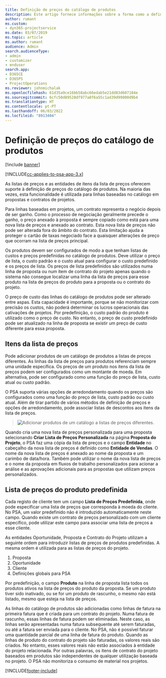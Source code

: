 ```yaml
---
title: Definição de preços do catálogo de produtos
description: Este artigo fornece informações sobre a forma como a definição de preços do catálogo de preços funciona no Dynamics 365 Project Service Automation (PSA).
author: rumant
ms.custom:
- dyn365-projectservice
ms.date: 03/07/2019
ms.topic: article
ms.author: rumant
audience: Admin
search.audienceType:
- admin
- customizer
- enduser
search.app:
- D365CE
- D365PS
- ProjectOperations
ms.reviewer: johnmichalak
ms.openlocfilehash: 61d35a9ce16bb58abc66edab5e21dd83d607184e
ms.sourcegitcommit: 6cfc50d89528df977a8f6a55c1ad39d99800d9b4
ms.translationtype: HT
ms.contentlocale: pt-PT
ms.lasthandoff: 06/03/2022
ms.locfileid: "8913404"
---
```

# <a name="product-catalog-pricing"></a>Definição de preços do catálogo de produtos 

[!include [banner](../includes/psa-now-project-operations.md)]

[!INCLUDE[cc-applies-to-psa-app-3.x](../includes/cc-applies-to-psa-app-3x.md)]


As listas de preços e as entidades de itens da lista de preços oferecem suporte à definição de preços do catálogo de produtos. Na maioria das vezes, esta funcionalidade é utilizada para linhas baseadas no catálogo em propostas e contratos de projetos.

Para linhas baseadas em projetos, um contrato representa o negócio depois de ser ganho. Como o processo de negociação geralmente precede o ganho, o preço anexado à proposta é sempre copiado como está para uma nova lista de preços e anexado ao contrato. Esta nova lista de preços não pode ser alterada fora do âmbito do contrato. Esta limitação ajuda a proteger o cartão de taxas negociado face a quaisquer alterações de preço que ocorram na lista de preços principal.

Os produtos devem ser configurados de modo a que tenham listas de custos e preços predefinidas no catálogo de produtos. Deve utilizar o preço de lista, o custo padrão e o custo atual para configurar o custo predefinido e os preços de lista. Os preços de lista predefinidos são utilizados numa linha de proposta ou num item de contrato do projeto apenas quando o sistema não consegue localizar uma linha da lista de preços para esse produto na lista de preços do produto para a proposta ou o contrato do projeto.

O preço de custo das linhas do catálogo de produtos pode ser alterado entre aspas. Esta capacidade é importante, porque se não monitorizar com precisão os custos, não poderá determinar os lucros operacionais das cativações de projetos. Por predefinição, o custo padrão do produto é utilizado como o preço de custo. No entanto, o preço de custo predefinido pode ser atualizado na linha de proposta se existir um preço de custo diferente para essa proposta.

## <a name="price-list-items"></a>Itens da lista de preços

Pode adicionar produtos de um catálogo de produtos a listas de preços diferentes. As linhas da lista de preços para produtos referenciam sempre uma unidade específica. Os preços de um produto nos itens da lista de preços podem ser configurados como um montante de moeda. Em alternativa, pode ser configurado como uma função do preço de lista, custo atual ou custo padrão.

O PSA suporta várias opções de arredondamento quando os preços são configurados como uma função do preço de lista, custo padrão ou custo atual. Além de tirar partido de vários métodos de definição de preços e opções de arredondamento, pode associar listas de descontos aos itens da lista de preços. 

> ![Adicionar produtos de um catálogo a listas de preços diferentes.](media/basic-guide-16.png)

Quando cria uma nova lista de preços personalizada para uma proposta selecionando **Criar Lista de Preços Personalizada** na página **Proposta do Projeto**, o PSA faz uma cópia da lista de preços e o campo **Entidade** no cabeçalho da nova lista de preços é definido como **Entidade de Vendas**. O nome da nova lista de preços é anexado ao nome da proposta e um carimbo de data/hora. Também pode utilizar o nome da nova lista de preços e o nome da proposta em fluxos de trabalho personalizados para acionar a análise e as aprovações adicionais para as propostas que utilizam preços personalizados.

 
## <a name="default-product-price-list"></a>Lista de preços do produto predefinida
Cada registo de cliente tem um campo **Lista de Preços Predefinida**, onde pode especificar uma lista de preços que corresponda à moeda do cliente. No PSA, um valor predefinido não é introduzido automaticamente neste campo. Quando existe um contrato de preços personalizado com um cliente específico, pode utilizar este campo para associar uma lista de preços a esse cliente.

As entidades Oportunidade, Proposta e Contrato do Projeto utilizam a seguinte ordem para introduzir listas de preços de produtos predefinidas. A mesma ordem é utilizada para as listas de preços do projeto.

1.  Proposta
2.  Oportunidade
3.  Cliente
4.  Definições globais para PSA

Por predefinição, o campo **Produto** na linha de proposta lista todos os produtos ativos na lista de preços do produto da proposta. Se um produto tiver sido inativado, ou se for um produto de rascunho, o mesmo não está listado, mesmo que esteja na lista de preços. 

As linhas do catálogo de produtos são adicionadas como linhas de fatura na primeira fatura que é criada para um contrato do projeto. Numa fatura de rascunho, essas linhas de fatura podem ser eliminadas. Neste caso, as linhas serão apresentadas numa fatura subsequente até serem faturadas, ou até a fatura ser enviada para o cliente. No PSA, não é possível faturar uma quantidade parcial de uma linha de fatura do produto. Quando as linhas de produto do contrato do projeto são faturadas, os valores reais são criados. No entanto, esses valores reais não estão associados à entidade do projeto relacionada. Por outras palavras, os itens de contrato do projeto baseados em produtos são independentes de qualquer utilização baseada no projeto. O PSA não monitoriza o consumo de material nos projetos.


[!INCLUDE[footer-include](../includes/footer-banner.md)]
